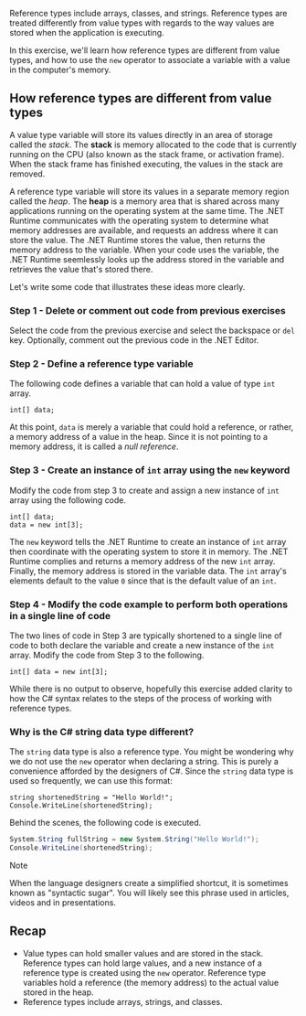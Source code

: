 Reference types include arrays, classes, and strings.  Reference types are treated differently from value types with regards to the way values are stored when the application is executing.

In this exercise, we'll learn how reference types are different from value types, and how to use the `new` operator to associate a variable with a value in the computer's memory.

## How reference types are different from value types

A value type variable will store its values directly in an area of storage called the *stack*.  The **stack** is memory allocated to the code that is currently running on the CPU (also known as the stack frame, or activation frame).  When the stack frame has finished executing, the values in the stack are removed.

A reference type variable will store its values in a separate memory region called the *heap*.  The **heap** is a memory area that is shared across many applications running on the operating system at the same time.  The .NET Runtime communicates with the operating system to determine what memory addresses are available, and requests an address where it can store the value.  The .NET Runtime stores the value, then returns the memory address to the variable.  When your code uses the variable, the .NET Runtime seemlessly looks up the address stored in the variable and retrieves the value that's stored there.

Let's write some code that illustrates these ideas more clearly.

### Step 1 - Delete or comment out code from previous exercises

Select the code from the previous exercise and select the backspace or `del` key.  Optionally, comment out the previous code in the .NET Editor.

### Step 2 - Define a reference type variable

The following code defines a variable that can hold a value of type `int` array.

```csharp-interactive
int[] data;
```
At this point, `data` is merely a variable that could hold a reference, or rather, a memory address of a value in the heap.  Since it is not pointing to a memory address, it is called a *null reference*.

### Step 3 - Create an instance of `int` array using the `new` keyword

Modify the code from step 3 to create and assign a new instance of `int` array using the following code.

```csharp-interactive
int[] data;
data = new int[3];
```
The `new` keyword tells the .NET Runtime to create an instance of `int` array then coordinate with the operating system to store it in memory.  The .NET Runtime complies and returns a memory address of the new `int` array.  Finally, the memory address is stored in the variable data.  The `int` array's elements default to the value `0` since that is the default value of an `int`.

### Step 4 - Modify the code example to perform both operations in a single line of code

The two lines of code in Step 3 are typically shortened to a single line of code to both declare the variable and create a new instance of the `int` array.  Modify the code from Step 3 to the following.

```csharp-interactive
int[] data = new int[3];
```
While there is no output to observe, hopefully this exercise added clarity to how the C# syntax relates to the steps of the process of working with reference types.

### Why is the C# string data type different?

The `string` data type is also a reference type.  You might be wondering why we do not use the `new` operator when declaring a string.  This is purely a convenience afforded by the designers of C#.  Since the `string` data type is used so frequently, we can use this format:

```csharp-interactive
string shortenedString = "Hello World!";
Console.WriteLine(shortenedString);
```
Behind the scenes, the following code is executed.

```csharp
System.String fullString = new System.String("Hello World!");
Console.WriteLine(shortenedString);
```

> [!NOTE]
> When the language designers create a simplified shortcut, it is sometimes known as "syntactic sugar".  You will likely see this phrase used in articles, videos and in presentations.

## Recap

- Value types can hold smaller values and are stored in the stack.  Reference types can hold large values, and a new instance of a reference type is created using the `new` operator.  Reference type variables hold a reference (the memory address) to the actual value stored in the heap.
- Reference types include arrays, strings, and classes.